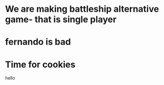 # We are making battleship alternative game- that is single player
#
# fernando is bad
# Time for cookies
hello
